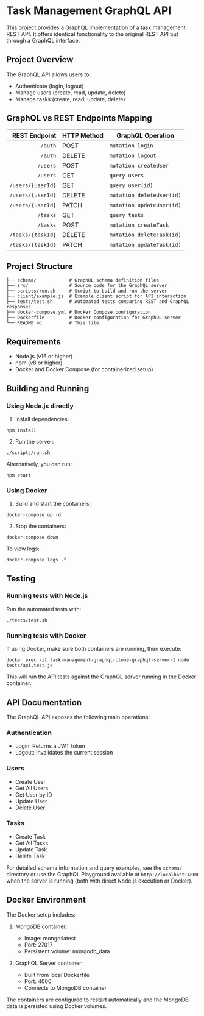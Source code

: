 # Task Management GraphQL API

This project provides a GraphQL implementation of a task management REST API. It offers identical functionality to the original REST API but through a GraphQL interface.

## Project Overview

The GraphQL API allows users to:
- Authenticate (login, logout)
- Manage users (create, read, update, delete)
- Manage tasks (create, read, update, delete)

## GraphQL vs REST Endpoints Mapping

| REST Endpoint                | HTTP Method | GraphQL Operation              |
|-----------------------------:|-------------|--------------------------------|
| `/auth`                      | POST        | `mutation login`               |
| `/auth`                      | DELETE      | `mutation logout`              |
| `/users`                     | POST        | `mutation createUser`          |
| `/users`                     | GET         | `query users`                  |
| `/users/{userId}`            | GET         | `query user(id)`               |
| `/users/{userId}`            | DELETE      | `mutation deleteUser(id)`      |
| `/users/{userId}`            | PATCH       | `mutation updateUser(id)`      |
| `/tasks`                     | GET         | `query tasks`                  |
| `/tasks`                     | POST        | `mutation createTask`          |
| `/tasks/{taskId}`            | DELETE      | `mutation deleteTask(id)`      |
| `/tasks/{taskId}`            | PATCH       | `mutation updateTask(id)`      |

## Project Structure

```
├── schema/            # GraphQL schema definition files
├── src/               # Source code for the GraphQL server
├── scripts/run.sh     # Script to build and run the server
├── client/example.js  # Example client script for API interaction
├── tests/test.sh      # Automated tests comparing REST and GraphQL responses
├── docker-compose.yml # Docker Compose configuration
├── Dockerfile         # Docker configuration for GraphQL server
└── README.md          # This file
```

## Requirements

- Node.js (v16 or higher)
- npm (v8 or higher)
- Docker and Docker Compose (for containerized setup)

## Building and Running

### Using Node.js directly

1. Install dependencies:
```
npm install
```

2. Run the server:
```
./scripts/run.sh
```
Alternatively, you can run:
```
npm start
```

### Using Docker

1. Build and start the containers:
```
docker-compose up -d
```

2. Stop the containers:
```
docker-compose down
```

To view logs:
```
docker-compose logs -f
```

## Testing

### Running tests with Node.js
Run the automated tests with:
```
./tests/test.sh
```

### Running tests with Docker
If using Docker, make sure both containers are running, then execute:
```
docker exec -it task-management-graphql-clone-graphql-server-1 node tests/api.test.js
```

This will run the API tests against the GraphQL server running in the Docker container.

## API Documentation

The GraphQL API exposes the following main operations:

### Authentication
- Login: Returns a JWT token
- Logout: Invalidates the current session

### Users
- Create User
- Get All Users
- Get User by ID
- Update User
- Delete User

### Tasks
- Create Task
- Get All Tasks
- Update Task
- Delete Task

For detailed schema information and query examples, see the `schema/` directory or use the GraphQL Playground available at `http://localhost:4000` when the server is running (both with direct Node.js execution or Docker).

## Docker Environment

The Docker setup includes:

1. MongoDB container:
   - Image: mongo:latest
   - Port: 27017
   - Persistent volume: mongodb_data

2. GraphQL Server container:
   - Built from local Dockerfile
   - Port: 4000
   - Connects to MongoDB container

The containers are configured to restart automatically and the MongoDB data is persisted using Docker volumes.